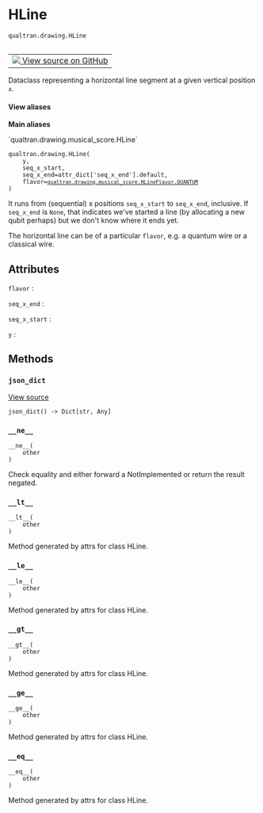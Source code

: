 # HLine
`qualtran.drawing.HLine`


<table class="tfo-notebook-buttons tfo-api nocontent" align="left">
<td>
  <a target="_blank" href="https://github.com/quantumlib/Qualtran/blob/main/qualtran/drawing/musical_score.py#L89-L108">
    <img src="https://www.tensorflow.org/images/GitHub-Mark-32px.png" />
    View source on GitHub
  </a>
</td>
</table>



Dataclass representing a horizontal line segment at a given vertical position `x`.

<section class="expandable">
  <h4 class="showalways">View aliases</h4>
  <p>
<b>Main aliases</b>
<p>`qualtran.drawing.musical_score.HLine`</p>
</p>
</section>

<pre class="devsite-click-to-copy prettyprint lang-py tfo-signature-link">
<code>qualtran.drawing.HLine(
    y,
    seq_x_start,
    seq_x_end=attr_dict[&#x27;seq_x_end&#x27;].default,
    flavor=<a href="../../qualtran/drawing/musical_score/HLineFlavor.html#QUANTUM"><code>qualtran.drawing.musical_score.HLineFlavor.QUANTUM</code></a>
)
</code></pre>



<!-- Placeholder for "Used in" -->

It runs from (sequential) x positions `seq_x_start` to `seq_x_end`, inclusive. If `seq_x_end`
is `None`, that indicates we've started a line (by allocating a new qubit perhaps) but
we don't know where it ends yet.

The horizontal line can be of a particular `flavor`, e.g. a quantum wire or a classical wire.



<h2 class="add-link">Attributes</h2>

`flavor`<a id="flavor"></a>
: &nbsp;

`seq_x_end`<a id="seq_x_end"></a>
: &nbsp;

`seq_x_start`<a id="seq_x_start"></a>
: &nbsp;

`y`<a id="y"></a>
: &nbsp;




## Methods

<h3 id="json_dict"><code>json_dict</code></h3>

<a target="_blank" class="external" href="https://github.com/quantumlib/Qualtran/blob/main/qualtran/drawing/musical_score.py#L105-L108">View source</a>

<pre class="devsite-click-to-copy prettyprint lang-py tfo-signature-link">
<code>json_dict() -> Dict[str, Any]
</code></pre>




<h3 id="__ne__"><code>__ne__</code></h3>

<pre class="devsite-click-to-copy prettyprint lang-py tfo-signature-link">
<code>__ne__(
    other
)
</code></pre>

Check equality and either forward a NotImplemented or return the result negated.


<h3 id="__lt__"><code>__lt__</code></h3>

<pre class="devsite-click-to-copy prettyprint lang-py tfo-signature-link">
<code>__lt__(
    other
)
</code></pre>

Method generated by attrs for class HLine.


<h3 id="__le__"><code>__le__</code></h3>

<pre class="devsite-click-to-copy prettyprint lang-py tfo-signature-link">
<code>__le__(
    other
)
</code></pre>

Method generated by attrs for class HLine.


<h3 id="__gt__"><code>__gt__</code></h3>

<pre class="devsite-click-to-copy prettyprint lang-py tfo-signature-link">
<code>__gt__(
    other
)
</code></pre>

Method generated by attrs for class HLine.


<h3 id="__ge__"><code>__ge__</code></h3>

<pre class="devsite-click-to-copy prettyprint lang-py tfo-signature-link">
<code>__ge__(
    other
)
</code></pre>

Method generated by attrs for class HLine.


<h3 id="__eq__"><code>__eq__</code></h3>

<pre class="devsite-click-to-copy prettyprint lang-py tfo-signature-link">
<code>__eq__(
    other
)
</code></pre>

Method generated by attrs for class HLine.




